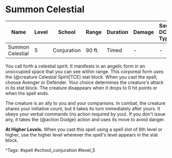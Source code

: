 # Summon Celestial

| Name | Level | School | Range | Duration | Damage | Save DC & Type |
|------|-------|--------|-------|----------|--------|----------------|
| Summon Celestial | 5 | Conjuration | 90 ft. | Timed | - | - |

You call forth a celestial spirit. It manifests in an angelic form in an unoccupied space that you can see within range. This corporeal form uses the {@creature Celestial Spirit|TCE} stat block. When you cast the spell, choose Avenger or Defender. Your choice determines the creature's attack in its stat block. The creature disappears when it drops to 0 hit points or when the spell ends.

The creature is an ally to you and your companions. In combat, the creature shares your initiative count, but it takes its turn immediately after yours. It obeys your verbal commands (no action required by you). If you don't issue any, it takes the {@action Dodge} action and uses its move to avoid danger.

**At Higher Levels.** When you cast this spell using a spell slot of 6th level or higher, use the higher level wherever the spell's level appears in the stat block.

^Tags: #spell #school_conjuration #level_5